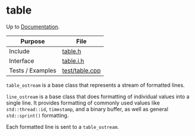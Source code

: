 # table

Up to [Documentation](../README.md).

Purpose          | File
---------------- | ----
Include          | [table.h](../../src/table.h)
Interface        | [table.i.h](../../src/table.i.h)
Tests / Examples | [test/table.cpp](../../test/table.cpp)

`table_ostream` is a base class that represents a stream of formatted lines.

`line_ostream` is a base class that does formatting of individual values into a single line.
It provides formatting of commonly used values like `std::thread::id`, `timestamp`, and a binary buffer, as well as general `std::sprint()` formatting.

Each formatted line is sent to a `table_ostream`.
